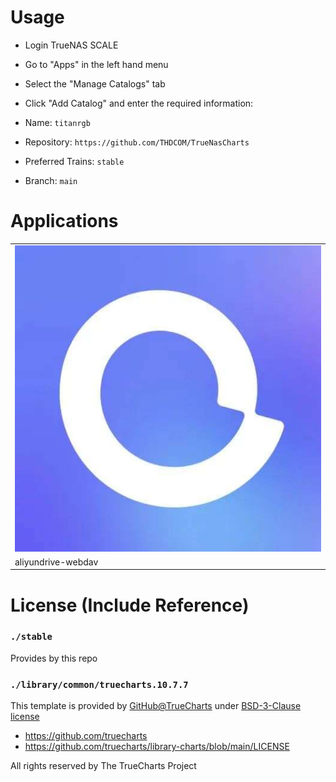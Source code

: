 # Usage

- Login TrueNAS SCALE

- Go to "Apps" in the left hand menu
- Select the "Manage Catalogs" tab
- Click "Add Catalog" and enter the required information:
- Name: `titanrgb`
- Repository: `https://github.com/THDCOM/TrueNasCharts`
- Preferred Trains: `stable`
- Branch: `main`

# Applications

<table>
<tr>
<td><img src="https://github.com/THDCOM/TrueNasCharts/raw/main/stable/aliyundrive-webdav/icon_512.jpg" /></td>
</tr>
<tr>
<td>aliyundrive-webdav</td>
</tr>
</table>

# License (Include Reference)

### `./stable`

Provides by this repo

### `./library/common/truecharts.10.7.7`

This template is provided by [GitHub@TrueCharts](https://github.com/truecharts) under [BSD-3-Clause license](https://github.com/truecharts/library-charts/blob/main/LICENSE)

- https://github.com/truecharts
- https://github.com/truecharts/library-charts/blob/main/LICENSE

All rights reserved by The TrueCharts Project